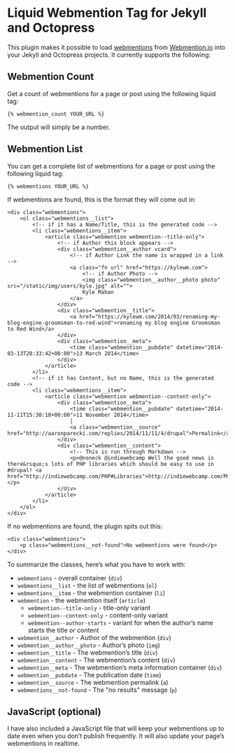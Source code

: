 # Liquid Webmention Tag for Jekyll and Octopress

This plugin makes it possible to load [webmentions](http://indiewebcamp.com/webmention) from [Webmention.io](http://webmention.io) into your Jekyll and Octopress projects. It currently supports the following:

## Webmention Count

Get a count of webmentions for a page or post using the following liquid tag:

	{% webmention_count YOUR_URL %}
	
The output will simply be a number.

## Webmention List

You can get a complete list of webmentions for a page or post using the following liquid tag:

	{% webmentions YOUR_URL %}

If webmentions are found, this is the format they will come out in:

	<div class="webmentions">
		<ol class="webmentions__list">
			<!-- if it has a Name/Title, this is the generated code -->
			<li class="webmentions__item">
				<article class="webmention webmention--title-only">
					<!-- if Author this block appears -->
					<div class="webmention__author vcard">
						<!-- if Author Link the name is wrapped in a link -->
						<a class="fn url" href="https://kylewm.com">
							<!-- if Author Photo -->
							<img class="webmention__author__photo photo" src="/static/img/users/kyle.jpg" alt="">
							Kyle Mahan
						</a>
					</div>
					<div class="webmention__title">
						<a href="https://kylewm.com/2014/03/renaming-my-blog-engine-groomsman-to-red-wind">renaming my blog engine Groomsman to Red Wind</a>
					</div>
					<div class="webmention__meta">
						<time class="webmention__pubdate" datetime="2014-03-13T20:33:42+00:00">13 March 2014</time>
					</div>
				</article>
			</li>
			<!-- if it has Content, but no Name, this is the generated code -->
			<li class="webmentions__item">
				<article class="webmention webmention--content-only">
					<div class="webmention__meta">
						<time class="webmention__pubdate" datetime="2014-11-11T15:30:18+00:00">11 November 2014</time>
						|
						<a class="webmention__source" href="http://aaronparecki.com/replies/2014/11/11/4/drupal">Permalink</a>
					</div>
					<div class="webmention__content">
						<!-- This is run through Markdown -->
						<p>@noneck @indiewebcamp Well the good news is there&rsquo;s lots of PHP libraries which should be easy to use in #drupal! <a href="http://indiewebcamp.com/PHP#Libraries">http://indiewebcamp.com/PHP#Libraries</a></p>
					</div>
				</article>
			</li>
		</ol>
	</div>

If no webmentions are found, the plugin spits out this:

	<div class="webmentions">
		<p class="webmentions__not-found">No webmentions were found</p>
	</div>
	
To summarize the classes, here’s what you have to work with:

* `webmentions` - overall container (`div`)
* `webmentions__list` - the list of webmentions (`ol`)
* `webmentions__item` - the webmention container (`li`)
* `webmention` - the webmention itself (`article`)
	* `webmention--title-only` - title-only variant
	* `webmention--content-only` - content-only variant
	* `webmention--author-starts` - variant for when the author’s name starts the title or content
* `webmention__author` - Author of the webmention (`div`)
* `webmention__author__photo` - Author’s photo (`img`)
* `webmention__title` - The webmention’s title (`div`)
* `webmention__content` - The webmention’s content (`div`)
* `webmention__meta` - The webmention’s meta information container (`div`)
* `webmention__pubdate` - The publication date (`time`)
* `webmention__source` - The webmention permalink (`a`)
* `webmentions__not-found` - The "no results" message (`p`)

## JavaScript (optional)

I have also included a JavaScript file that will keep your webmentions up to date even when you don’t publish frequently. It will also update your page’s webmentions in realtime.